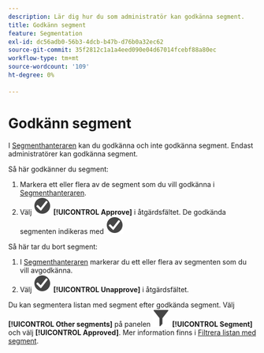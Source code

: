 ```yaml
---
description: Lär dig hur du som administratör kan godkänna segment.
title: Godkänn segment
feature: Segmentation
exl-id: dc56adb0-56b3-4dcb-b47b-d76b0a32ec62
source-git-commit: 35f2812c1a1a4eed090e04d67014fcebf88a80ec
workflow-type: tm+mt
source-wordcount: '109'
ht-degree: 0%

---
```


# Godkänn segment

I [Segmenthanteraren](seg-manage.md) kan du godkänna och inte godkänna segment. Endast administratörer kan godkänna segment.

Så här godkänner du segment:

1. Markera ett eller flera av de segment som du vill godkänna i [Segmenthanteraren](seg-manage.md).
1. Välj ![CheckmarkCircle](/help/assets/icons/CheckmarkCircle.svg) **[!UICONTROL Approve]** i åtgärdsfältet. De godkända segmenten indikeras med ![CheckmarkCircle](/help/assets/icons/CheckmarkCircle.svg)

Så här tar du bort segment:

1. I [Segmenthanteraren](seg-manage.md) markerar du ett eller flera av segmenten som du vill avgodkänna.
1. Välj ![CheckmarkCircle](/help/assets/icons/CheckmarkCircle.svg) **[!UICONTROL Unapprove]** i åtgärdsfältet.


Du kan segmentera listan med segment efter godkända segment. Välj **[!UICONTROL Other segments]** på panelen ![Segment](/help/assets/icons/Filter.svg) **[!UICONTROL Segment]** och välj **[!UICONTROL Approved]**. Mer information finns i [Filtrera listan med segment](t-seg-filter.md).
